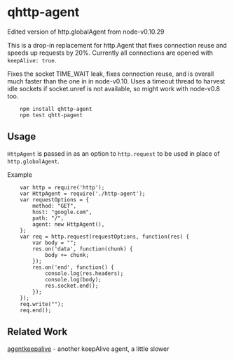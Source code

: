 qhttp-agent
===========

Edited version of http.globalAgent from node-v0.10.29

This is a drop-in replacement for http.Agent that fixes connection reuse and speeds up requests by 20%.
Currently all connections are opened with `keepAlive: true`.

Fixes the socket TIME_WAIT leak, fixes connection reuse, and is overall much
faster than the one in in node-v0.10.  Uses a timeout thread to harvest idle
sockets if socket.unref is not available, so might work with node-v0.8 too.

        npm install qhttp-agent
        npm test qhtt-pagent


## Usage

`HttpAgent` is passed in as an option to `http.request` to be used in place of
`http.globalAgent`.

Example

        var http = require('http');
        var HttpAgent = require('./http-agent');
        var requestOptions = {
            method: "GET",
            host: "google.com",
            path: "/",
            agent: new HttpAgent(),
        };
        var req = http.request(requestOptions, function(res) {
            var body = "";
            res.on('data', function(chunk) {
                body += chunk;
            });
            res.on('end', function() {
                console.log(res.headers);
                console.log(body);
                res.socket.end();
            });
        });
        req.write("");
        req.end();


## Related Work

[agentkeepalive](https://npmjs.org/package/agentkeepalive) - another keepAlive agent, a little slower
